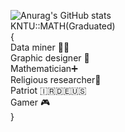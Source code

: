 
![Anurag's GitHub stats](https://github-readme-stats.vercel.app/api?username=Arminsbss&show_icons=true&theme=tokyonight)  
KNTU::MATH(Graduated)  
{  
Data miner 👨‍💻  
Graphic designer 🍥  
Mathematician➕  
Religious researcher🛐  
Patriot 🇮🇷🇩🇪🇺🇸  
Gamer 🎮  
}  

<!---
Arminsbss/Arminsbss is a ✨ special ✨ repository because its `README.md` (this file) appears on your GitHub profile.
You can click the Preview link to take a look at your changes.
--->
